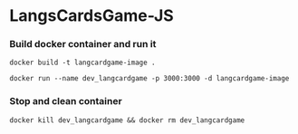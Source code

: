 # LangsCardsGame-JS

### Build docker container and run it

```
docker build -t langcardgame-image .
```

```
docker run --name dev_langcardgame -p 3000:3000 -d langcardgame-image
```

### Stop and clean container

```
docker kill dev_langcardgame && docker rm dev_langcardgame
```


